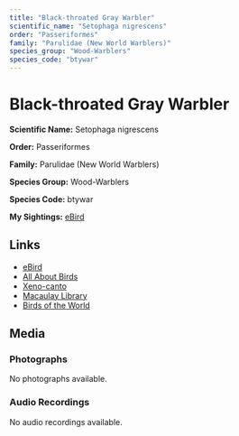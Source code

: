 ```yaml
---
title: "Black-throated Gray Warbler"
scientific_name: "Setophaga nigrescens"
order: "Passeriformes"
family: "Parulidae (New World Warblers)"
species_group: "Wood-Warblers"
species_code: "btywar"
---
```


# Black-throated Gray Warbler

**Scientific Name:** Setophaga nigrescens

**Order:** Passeriformes

**Family:** Parulidae (New World Warblers)

**Species Group:** Wood-Warblers

**Species Code:** btywar

**My Sightings:** [eBird](https://ebird.org/lifelist?r=world&time=life&spp=btywar)

## Links
* [eBird](https://ebird.org/species/btywar) 
* [All About Birds](https://www.allaboutbirds.org/guide/btywar) 
* [Xeno-canto](https://www.xeno-canto.org/species/btywar) 
* [Macaulay Library](https://search.macaulaylibrary.org/catalog?taxonCode=btywar&sort=rating_rank_desc)
* [Birds of the World](https://birdsoftheworld.org/bow/species/btywar)

## Media
### Photographs
No photographs available.

### Audio Recordings
No audio recordings available.
